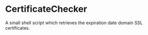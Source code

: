 # CertificateChecker
A small shell script which retrieves the expiration date domain SSL certificates.
